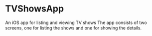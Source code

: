 # TVShowsApp
An iOS app for listing and viewing TV shows
The app consists of two screens, one for listing the shows and one for showing the details.
